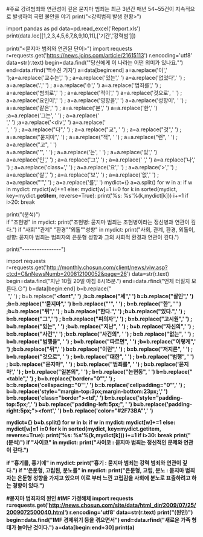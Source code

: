 #주로 강려범죄와 연관성이 깊은 묻지마 범죄는 최근 3년간 매년 54~55건이 지속적으로 발생하여 국민 불안을 야기 
print("<강력범죄 발생 현황>")

import pandas as pd
data=pd.read_excel('Report.xls')
print(data.loc[[1,2,3,4,5,6,7,8,9,10,11],['기간','강력범']])






print("<묻지마 범죄와 연관된 단어>")
import requests
r=requests.get('https://news.joins.com/article/21615113')
r.encoding='utf8'
data=str(r.text)
begin=data.find('"당신에게 이 나라는 어떤 의미가 있나요."')
end=data.rfind('백수진 기자')
a=data[begin:end]
a=a.replace('이',' ');a=a.replace('교수는',' ') ; a=a.replace('있는',' ')
a=a.replace('없었다',' ') ; a=a.replace('.',' ') ; a=a.replace('수',' ')
a=a.replace('범죄를',' ') ; a=a.replace('범죄로',' ') ; a=a.replace('적이',' ')
a=a.replace('것으로', ' ') ; a=a.replace('요인이',' ') ; a=a.replace('영향을',' ')
a=a.replace('성향이', ' ') ; a=a.replace('같은',' ') ; a=a.replace('본',' ')
a=a.replace('한',' ') ;a=a.replace('그는', ' ') ; a=a.replace('&nbsp;<br/>',' ') ;a=a.replace('<div',' ')
a=a.replace('<br/>', ' ') ; a=a.replace("다",' ') ; a=a.replace("교", ' ') ; a=a.replace("것",' ') ; a=a.replace("묻지마",' ') ; a=a.replace("적", ' ') ; a=a.replace("런", ' ') ; a=a.replace("고", ' ')  
a=a.replace('"', ' ') ; a=a.replace('는', ' ') ; a=a.replace('있',' ')
a=a.replace('인',' ') ; a=a.replace('그',' ') ; a=a.replace('&nbsp;',' ')
a=a.replace('나',' ') ; a=a.replace('class=',' ') ; a=a.replace('요',' ') ; a=a.replace('>',' ') ; a=a.replace('살',' ') ; a=a.replace('보',' ') ; a=a.replace('없',' ') ; a=a.replace("'",' ') ; a=a.replace('를',' ')
mydict={}
a=a.split()
for w in a:
    if w in mydict:
        mydict[w]+=1
    else:
        mydict[w]=1
i=0
for k in sorted(mydict, key=mydict.__getitem__, reverse=True):
        print('%s: %s'%(k,mydict[k]))
        i+=1
        if i>20:
            break

print("(분석)")        
if "조현병" in mydict:
    print("조현병: 묻지마 범죄는 조현병이라는 정신병과 연관이 깊다.")
if "사회""관계" "환경""외톨""성향" in mydict:
    print("사회, 관계, 환경, 외톨이, 성향: 묻지마 범죄는 범죄자의 은둔형 성향과 그의 사회적 환경과 연관이 깊다.") 
        
print("----------------")
        
        
import requests
r=requests.get('http://monthly.chosun.com/client/news/viw.asp?ctcd=C&nNewsNumb=200812100052&page=26')
data=str(r.text)
begin=data.find("지난 10월 20일 아침 8시15분.")
end=data.rfind("언제 터질지 모른다.⊙")
b=data[begin:end]
b=b.replace("<br>&nbsp;",' ') ; b=b.replace("<b><font",' ') ;b=b.replace("세",' ')
b=b.replace("살인",' ') ;b=b.replace("‘묻지마",' ')
b=b.replace("'", ' ') ; b=b.replace("한", ' ' ) ;b=b.replace("뒤",' ') ; b=b.replace("한다.",' ') ;b=b.replace("있다.",' ') ; b=b.replace("그",' ') ; b=b.replace("피의자",' ') ; b=b.replace("고시원",' ') ; b=b.replace("있는", ' ') ;b=b.replace("지난", ' ') ; b=b.replace("자신의",' ') ; b=b.replace("사건",' ') ;b=b.replace("사건의", ' ') ; b=b.replace("없는", ' ') ; b=b.replace("범행을", ' ') ; b=b.replace("따르면", ' ') ;b=b.replace("이렇게",' ') ;b=b.replace("뒤",' ')
b=b.replace("이런",' ') ; b=b.replace("저지른", ' ') ; b=b.replace("것으로", ' ') ; b=b.replace("대한", ' ') ; b=b.replace("범행", ' ') ; b=b.replace("묻지마", ' ') ; b=b.replace("범죄를", ' ') ; b=b.replace('묻지마',' ') ; b=b.replace("일본의", ' ') ; b=b.replace("논현동", ' ')
b=b.replace("<br><table",' ') ; b=b.replace('border="0"',' ') ; b=b.replace('cellspacing="0"',' ')
b=b.replace('cellpadding="0"',' ') ; b=b.replace('style="margin-top:3px;margin-bottom:23px;',' ')
b=b.replace('class="border"></td></tr><tr><td',' ')
b=b.replace('style="padding-top:5px;',' ')
b=b.replace("padding-left:5px;", ' ')
b=b.replace('padding-right:5px;"><font',' ')
b=b.replace('color="#2F73BA"',' ')

mydict={}
b=b.split()
for w in b:
    if w in mydict:
        mydict[w]+=1
    else:
        mydict[w]=1
i=0
for k in sorted(mydict, key=mydict.__getitem__, reverse=True):
        print('%s: %s'%(k,mydict[k]))
        i+=1
        if i>30:
            break
print("(분석)")
if "사이코" in mydict:
    print("사이코 : 묻지마 범죄는 정신적인 문제와 연관이 깊다.")

if "흉기를, 흉기에"  in mydict:
    print("흉기 : 묻지마 범죄는 강력 범죄와 연관이 깊다.")
if "‘은둔형, 고립된, 분노를" in mydict:
    print("은둔형, 고립, 분노 : 묻지마 범죄자는 은둔형 성향을 가지고 있으며 이로 부터 느낀 고립감을 사회에 분노로  표출하려고 하는 경향이 있다.")

#묻지마 범죄자의 원인
#IMF  가정해체
import requests
r=requests.get('http://news.chosun.com/site/data/html_dir/2009/07/25/2009072500040.html')
r.encoding='utf8'
data=str(r.text)
print("(원인)")
begin=data.find("IMF 경제위기 등을 겪으면서")
end=data.rfind("새로운 가족 형태가 늘어난 것이다.")
a=data[begin:end+30]
print(a)


